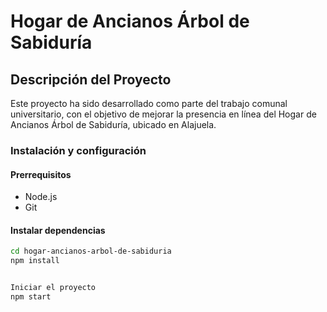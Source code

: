 # Hogar de Ancianos Árbol de Sabiduría

## Descripción del Proyecto

Este proyecto ha sido desarrollado como parte del trabajo comunal universitario, con el objetivo de mejorar la presencia en línea del Hogar de Ancianos Árbol de Sabiduría, ubicado en Alajuela.

### Instalación y configuración

#### Prerrequisitos

- Node.js
- Git

#### Instalar dependencias

```bash
cd hogar-ancianos-arbol-de-sabiduria
npm install


Iniciar el proyecto
npm start

```
